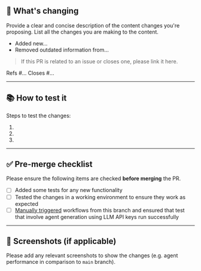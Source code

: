 ## 📝 What's changing

Provide a clear and concise description of the content changes you're proposing. List all the changes you are making to the content.

* Added new...
* Removed outdated information from...

> If this PR is related to an issue or closes one, please link it here.

Refs #...
Closes #...

---

## 📚 How to test it

Steps to test the changes:

1.
2.
3.

---

## ✅ Pre-merge checklist

Please ensure the following items are checked **before merging** the PR.

- [ ] Added some tests for any new functionality
- [ ] Tested the changes in a working environment to ensure they work as expected
- [ ] [Manually triggered](https://docs.github.com/en/actions/how-tos/managing-workflow-runs-and-deployments/managing-workflow-runs/manually-running-a-workflow) workflows from this branch and ensured that test that involve agent generation using LLM API keys run successfully

---

## 📸 Screenshots (if applicable)

Please add any relevant screenshots to show the changes (e.g. agent performance in comparison to `main` branch).
